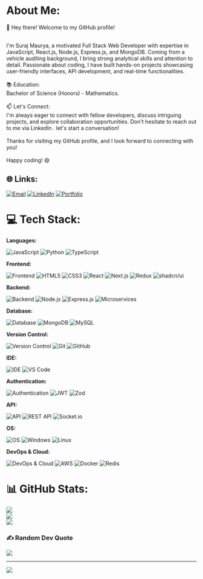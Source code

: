 # About Me:
👋 Hey there! Welcome to my GitHub profile!<br><br>

I'm Suraj Maurya, a motivated Full Stack Web Developer with expertise in JavaScript, React.js, Node.js, Express.js, and MongoDB. Coming from a vehicle auditing background, I bring strong analytical skills and attention to detail. Passionate about coding, I have built hands-on projects showcasing user-friendly interfaces, API development, and real-time functionalities.<br><br>
📚 Education:<br>
Bachelor of Science (Honors) - Mathematics.<br><br>
📫 Let's Connect:<br>
I'm always eager to connect with fellow developers, discuss intriguing projects, and explore collaboration opportunities. Don't hesitate to reach out to me via LinkedIn . let's start a conversation!<br><br>
Thanks for visiting my GitHub profile, and I look forward to connecting with you!<br><br>
Happy coding! 😄

## 🌐 Links:

[![Email](https://img.shields.io/badge/Email-D14836?style=for-the-badge&logo=gmail&logoColor=white)](mailto:samratsuraj10@gmail.com)
[![LinkedIn](https://img.shields.io/badge/LinkedIn-%230077B5.svg?style=for-the-badge&logo=linkedin&logoColor=white)](https://www.linkedin.com/in/sooraj-mourya/)
[![Portfolio](https://img.shields.io/badge/Portfolio-100000?style=for-the-badge&logo=website&logoColor=white)](https://samratsuraj.netlify.app/)

# 💻 Tech Stack:

**Languages:**

![JavaScript](https://img.shields.io/badge/JavaScript-F7DF1E?style=for-the-badge&logo=javascript&logoColor=black)
![Python](https://img.shields.io/badge/Python-3776AB?style=for-the-badge&logo=python&logoColor=white)
![TypeScript](https://img.shields.io/badge/TypeScript-007ACC?style=for-the-badge&logo=typescript&logoColor=white)

**Frontend:**

![Frontend](https://img.shields.io/badge/Frontend-blue?style=for-the-badge)
![HTML5](https://img.shields.io/badge/HTML5-E34F26?style=for-the-badge&logo=html5&logoColor=white)
![CSS3](https://img.shields.io/badge/CSS3-1572B6?style=for-the-badge&logo=css3&logoColor=white)
![React](https://img.shields.io/badge/React-61DAFB?style=for-the-badge&logo=react&logoColor=black)
![Next.js](https://img.shields.io/badge/Next.js-000000?style=for-the-badge&logo=nextdotjs&logoColor=white)
![Redux](https://img.shields.io/badge/Redux-764ABC?style=for-the-badge&logo=redux&logoColor=white)
![shadcn/ui](https://img.shields.io/badge/shadcn/ui-000000?style=for-the-badge&logo=shadcn/ui&logoColor=white)

**Backend:**

![Backend](https://img.shields.io/badge/Backend-green?style=for-the-badge)
![Node.js](https://img.shields.io/badge/Node.js-339933?style=for-the-badge&logo=nodedotjs&logoColor=white)
![Express.js](https://img.shields.io/badge/Express.js-000000?style=for-the-badge&logo=express&logoColor=white)
![Microservices](https://img.shields.io/badge/Microservices-FF5733?style=for-the-badge&logo=microservices&logoColor=white)

**Database:**

![Database](https://img.shields.io/badge/Database-orange?style=for-the-badge)
![MongoDB](https://img.shields.io/badge/MongoDB-47A248?style=for-the-badge&logo=mongodb&logoColor=white)
![MySQL](https://img.shields.io/badge/MySQL-4479A1?style=for-the-badge&logo=mysql&logoColor=white)

**Version Control:**

![Version Control](https://img.shields.io/badge/Version%20Control-gray?style=for-the-badge)
![Git](https://img.shields.io/badge/Git-F05032?style=for-the-badge&logo=git&logoColor=white)
![GitHub](https://img.shields.io/badge/GitHub-181717?style=for-the-badge&logo=github&logoColor=white)

**IDE:**

![IDE](https://img.shields.io/badge/IDE-lightgrey?style=for-the-badge)
![VS Code](https://img.shields.io/badge/VS%20Code-0078D4?style=for-the-badge&logo=visual-studio-code&logoColor=white)

**Authentication:**

![Authentication](https://img.shields.io/badge/Authentication-purple?style=for-the-badge)
![JWT](https://img.shields.io/badge/JWT-black?style=for-the-badge&logo=JSON%20web%20tokens)
![Zod](https://img.shields.io/badge/Zod-3982CE?style=for-the-badge&logo=zod&logoColor=white)

**API:**

![API](https://img.shields.io/badge/API-teal?style=for-the-badge)
![REST API](https://img.shields.io/badge/REST%20API-000000?style=for-the-badge&logo=rest-api&logoColor=white)
![Socket.io](https://img.shields.io/badge/Socket.io-018fde?style=for-the-badge&logo=socket.io&logoColor=white)

**OS:**

![OS](https://img.shields.io/badge/OS-yellow?style=for-the-badge)
![Windows](https://img.shields.io/badge/Windows-0078D6?style=for-the-badge&logo=windows&logoColor=white)
![Linux](https://img.shields.io/badge/Linux-FCC624?style=for-the-badge&logo=linux&logoColor=black)

**DevOps & Cloud:**

![DevOps & Cloud](https://img.shields.io/badge/DevOps%20&%20Cloud-brown?style=for-the-badge)
![AWS](https://img.shields.io/badge/AWS-232F3E?style=for-the-badge&logo=amazon-aws&logoColor=white)
![Docker](https://img.shields.io/badge/Docker-2496ED?style=for-the-badge&logo=docker&logoColor=white)
![Redis](https://img.shields.io/badge/Redis-DC382D?style=for-the-badge&logo=redis&logoColor=white)

# 📊 GitHub Stats:

![](https://github-readme-stats.vercel.app/api?username=Samrat-Suraj&theme=dark&hide_border=false&include_all_commits=false&count_private=false)<br/>
![](https://github-readme-streak-stats.herokuapp.com/?user=Samrat-Suraj&theme=dark&hide_border=false)<br/>
![](https://github-readme-stats.vercel.app/api/top-langs/?username=Samrat-Suraj&theme=dark&hide_border=false&include_all_commits=false&count_private=false&layout=compact)

### ✍️ Random Dev Quote

![](https://quotes-github-readme.vercel.app/api?type=horizontal&theme=dark)

---

[![](https://visitcount.itsvg.in/api?id=Samrat-Suraj&icon=5&color=12)](https://visitcount.itsvg.in)
